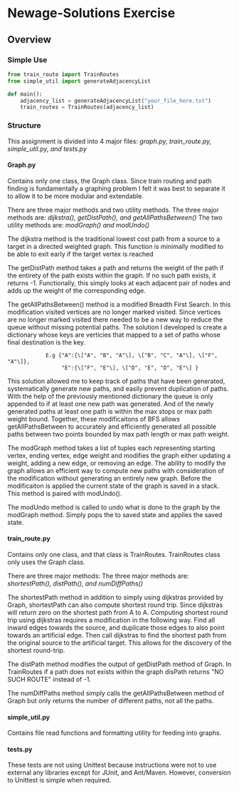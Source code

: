 # Newage-Solutions Exercise
## Overview

### Simple Use
```python
from train_route import TrainRoutes
from simple_util import generateAdjacencyList

def main():
    adjacency_list = generateAdjacencyList("your_file_here.txt")
    train_routes = TrainRoutes(adjacency_list)
```

### Structure

This assignment is divided into 4 major files: *graph.py, train_route.py, simple_util.py, and tests.py*

#### Graph.py

Contains only one class, the Graph class. Since train routing and path finding is fundamentally a graphing problem
I felt it was best to separate it to allow it to be more modular and extendable.

There are three major methods and two utility methods.
The three major methods are: *dijkstra(), getDistPath(), and getAllPathsBetween()*
The two utility methods are: *modGraph() and modUndo()*

The dijkstra method is the traditional lowest cost path from a source to a target in a directed weighted graph. This
function is minimally modified to be able to exit early if the target vertex is reached

The getDistPath method takes a path and returns the weight of the path if the entirety of the path exists
within the graph. If no such path exists, it returns -1. Functionally, this simply looks at each adjacent
pair of nodes and adds up the weight of the corresponding edge.

The getAllPathsBetween() method is a modified Breadth First Search. In this modification visited vertices are no longer
marked visited. Since vertices are no longer marked visited there needed to be a new way to reduce the queue without missing
potential paths. The solution I developed is create a dictionary whose keys are verticies that mapped to a set of paths
whose final destination is the key. 
```
            E.g {"A":{\["A", "B", "A"\], \["B", "C", "A"\], \["F", "A"\]},
                 "E":{\["F", "E"\], \["D", "E", "D", "E"\] }
```
This solution allowed me to keep track of paths that have been generated, systematically generate new paths, and easily 
prevent duplication of paths. With the help of the previously mentioned dictionary the queue is only appended to if 
at least one new path was generated. And of the newly generated paths at least one path is within the max stops or max 
path weight bound. Together, these modificaitons of BFS allows getAllPathsBetween to accurately and efficiently generated
all possible paths between two points bounded by max path length or max path weight.

The modGraph method takes a list of tuples each representing starting vertex, ending vertex, edge weight and modifies the
graph either updating a weight, adding a new edge, or removing an edge. The ability to modify the graph allows an efficient
way to compute new paths with consideration of the modification without generating an entirely new graph. Before the
modificaiton is applied the current state of the graph is saved in a stack. This method is paired with modUndo().

The modUndo method is called to undo what is done to the graph by the modGraph method. Simply pops the to saved state and
applies the saved state.

#### train_route.py

Contains only one class, and that class is TrainRoutes. TrainRoutes class only uses the Graph class.

There are three major methods:
The three major methods are: *shortestPath(), distPath(), and numDiffPaths()*

The shortestPath method in addition to simply using dijkstras provided by Graph, shortestPath can also compute shortest
round trip. Since dijkstras will return zero on the shortest path from A to A. Computing shortest round trip using 
dijkstras requires a modification in the following way. Find all inward edges towards the source, and duplicate those 
edges to also point towards an artificial edge. Then call dijkstras to find the shortest path from the original source to 
the artificial target. This allows for the discovery of the shortest round-trip.

The distPath method modifies the output of getDistPath method of Graph. In TrainRoutes if a path does not exists within
the graph disPath returns "NO SUCH ROUTE" instead of -1.

The numDiffPaths method simply calls the getAllPathsBetween method of Graph but only returns the number of different paths, not
all the paths.

#### simple_util.py

Contains file read functions and formatting utility for feeding into graphs.

#### tests.py

These tests are not using Unittest because instructions were not to use external any libraries except for JUnit, and Ant/Maven.
However, conversion to Unittest is simple when required.